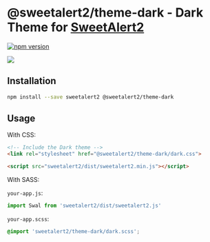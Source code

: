 # @sweetalert2/theme-dark - Dark Theme for [SweetAlert2](https://github.com/sweetalert2/sweetalert2)

[![npm version](https://img.shields.io/npm/v/@sweetalert2/theme-dark.svg)](https://www.npmjs.com/package/@sweetalert2/theme-dark)

![](https://sweetalert2.github.io/images/themes-dark.png)

Installation
------------

```sh
npm install --save sweetalert2 @sweetalert2/theme-dark
```

Usage
-----

With CSS:

```html
<!-- Include the Dark theme -->
<link rel="stylesheet" href="@sweetalert2/theme-dark/dark.css">

<script src="sweetalert2/dist/sweetalert2.min.js"></script>
```

With SASS:

`your-app.js`:
```js
import Swal from 'sweetalert2/dist/sweetalert2.js'
```

`your-app.scss`:
```scss
@import 'sweetalert2/theme-dark/dark.scss';
```
